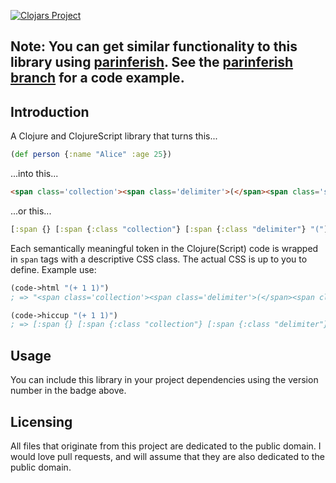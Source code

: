 [![Clojars Project](https://img.shields.io/clojars/v/html-soup.svg)](https://clojars.org/html-soup)

## Note: You can get similar functionality to this library using [parinferish](https://github.com/oakes/parinferish). See the [parinferish branch](https://github.com/oakes/html-soup/blob/parinferish/src/html_soup/core.cljc#L15-L32) for a code example.

## Introduction

A Clojure and ClojureScript library that turns this...

```clojure
(def person {:name "Alice" :age 25})
```

...into this...

```html
<span class='collection'><span class='delimiter'>(</span><span class='symbol'>def</span> <span class='symbol'>person</span> <span class='collection'><span class='delimiter'>{</span><span class='keyword'>:name</span> <span class='string'>&quot;Alice&quot;</span> <span class='keyword'>:age</span> <span class='number'>25</span><span class='delimiter'>}</span></span><span class='delimiter'>)</span></span>
```

...or this...

```clojure
[:span {} [:span {:class "collection"} [:span {:class "delimiter"} "("] [:span {:class "symbol"} "def"] " " [:span {:class "symbol"} "person"] " " [:span {:class "collection"} [:span {:class "delimiter"} "{"] [:span {:class "keyword"} ":name"] " " [:span {:class "string"} "\"Alice\""] " " [:span {:class "keyword"} ":age"] " " [:span {:class "number"} "25"] [:span {:class "delimiter"} "}"]] [:span {:class "delimiter"} ")"]]]
```

Each semantically meaningful token in the Clojure(Script) code is wrapped in `span` tags with a descriptive CSS class. The actual CSS is up to you to define. Example use:

```clojure
(code->html "(+ 1 1)")
; => "<span class='collection'><span class='delimiter'>(</span><span class='symbol'>+</span> <span class='number'>1</span> <span class='number'>1</span><span class='delimiter'>)</span></span>"

(code->hiccup "(+ 1 1)")
; => [:span {} [:span {:class "collection"} [:span {:class "delimiter"} "("] [:span {:class "symbol"} "+"] " " [:span {:class "number"} "1"] " " [:span {:class "number"} "1"] [:span {:class "delimiter"} ")"]]]
```

## Usage

You can include this library in your project dependencies using the version number in the badge above.

## Licensing

All files that originate from this project are dedicated to the public domain. I would love pull requests, and will assume that they are also dedicated to the public domain.

